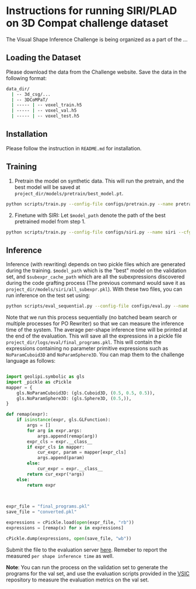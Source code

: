 # Instructions for running SIRI/PLAD on 3D Compat challenge dataset

The Visual Shape Inference Challenge is being organized as a part of the ...

## Loading the Dataset

Please download the data from the Challenge website. Save the data in the following format:

```bash
data_dir/
  | -- 3d_csg/...
  | -- 3DCoMPaT/
  | ----- | -- voxel_train.h5
  | ----- | -- voxel_val.h5
  | ----- | -- voxel_test.h5
```

## Installation

Please follow the instruction in `README.md` for installation.

## Training

1. Pretrain the model on synthetic data. This will run the pretrain, and the best model will be saved at `project_dir/models/pretrain/best_model.pt`.

```bash
python scripts/train.py --config-file configs/pretrain.py --name pretrain 
```

2. Finetune with SIRI: Let `$model_path` denote the path of the best pretrained model from step 1.

```bash
python scripts/train.py --config-file configs/siri.py --name siri --cfg.plad.starting_weights $model_path --cfg.ws_config.starting_weights $model_path --target 3DCoMPaT
```

## Inference

Inference (with rewriting) depends on two pickle files which are generated during the training. `$model_path` which is the "best" model on the validation set, and `$subexpr_cache_path` which are all the subexpressions discovered during the code grafting process (The previous command would save it as `project_dir/models/siri/all_subexpr.pkl`). With these two files, you can run inference on the test set using:

```bash
python scripts/eval_sequential.py --config-file configs/eval.py --name eval --cfg.siri.rewriters.CGRewriter.cache_config.subexpr_load_path $subexpr_cache_path --cfg.trainer.load_weights $model_path --target 3DCoMPaT
```

Note that we run this process sequentially (no batched beam search or multiple processes for PO Rewriter) so that we can measure the inference time of the system. The average per-shape inference time will be printed at the end of the evaluation.
This will save all the expressions in a pickle file `project_dir/logs/eval/final_programs.pkl`. This will contain the expressions containing no parameter primitive expressions such as `NoParamCuboid3D` and `NoParamSphere3D`. You can map them to the challenge language as follows: 

```python

import geolipi.symbolic as gls 
import _pickle as cPickle
mapper = {
    gls.NoParamCuboid3D: (gls.Cuboid3D, (0.5, 0.5, 0.5)),
    gls.NoParamSphere3D: (gls.Sphere3D, (0.5,)),
}

def remap(expr):
    if isinstance(expr, gls.GLFunction):
        args = []
        for arg in expr.args:
            args.append(remap(arg))
        expr_cls = expr.__class__
        if expr_cls in mapper:
            cur_expr, param = mapper[expr_cls]
            args.append(param)
        else:
            cur_expr = expr.__class__
        return cur_expr(*args)
    else:
        return expr
  
    

expr_file = "final_programs.pkl"
save_file = "converted.pkl"

expressions = cPickle.load(open(expr_file, "rb"))
expressions = [remap(x) for x in expressions]

cPickle.dump(expressions, open(save_file, "wb"))
```

Submit the file to the evaluation server [here](). Remeber to report the measured `per shape inference time` as well.

**Note**: You can run the process on the validation set to generate the programs for the val set, and use the evaluation scripts provided in the [VSIC](https://github.com/BardOfCodes/vsic) repository to measure the evaluation metrics on the val set.
